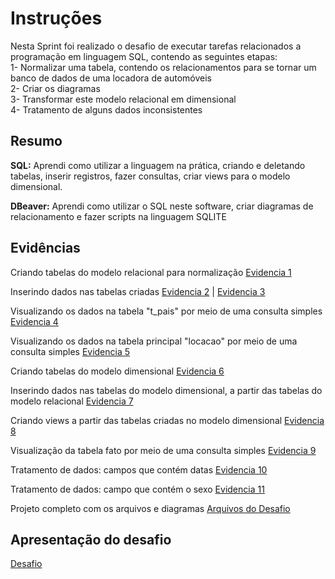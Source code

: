 # Instruções
Nesta Sprint foi realizado o desafio de executar tarefas relacionados a programação em linguagem SQL, contendo as seguintes etapas:<br>
1- Normalizar uma tabela, contendo os relacionamentos para se tornar um banco de dados de uma locadora de automóveis<br>
2- Criar os diagramas<br>
3- Transformar este modelo relacional em dimensional<br>
4- Tratamento de alguns dados inconsistentes

## Resumo

**SQL:** Aprendi como utilizar a linguagem na prática, criando e deletando tabelas, inserir registros, fazer consultas, criar views para o modelo dimensional.

**DBeaver:** Aprendi como utilizar o SQL neste software, criar diagramas de relacionamento e fazer scripts na linguagem SQLITE

## Evidências

Criando tabelas do modelo relacional para normalização
[Evidencia 1](evidencias/01.png)

Inserindo dados nas tabelas criadas
[Evidencia 2](evidencias/02.png)
| [Evidencia 3](evidencias/03.png)

Visualizando os dados na tabela "t_pais" por meio de uma consulta simples
[Evidencia 4](evidencias/04.png)

Visualizando os dados na tabela principal "locacao" por meio de uma consulta simples
[Evidencia 5](evidencias/05.png)

Criando tabelas do modelo dimensional
[Evidencia 6](evidencias/06.png)

Inserindo dados nas tabelas do modelo dimensional, a partir das tabelas do modelo relacional
[Evidencia 7](evidencias/07.png)

Criando views a partir das tabelas criadas no modelo dimensional
[Evidencia 8](evidencias/08.png)

Visualização da tabela fato por meio de uma consulta simples
[Evidencia 9](evidencias/09.png)

Tratamento de dados: campos que contém datas
[Evidencia 10](evidencias/10.png)

Tratamento de dados: campo que contém o sexo
[Evidencia 11](evidencias/11.png)

Projeto completo com os arquivos e diagramas
[Arquivos do Desafio](desafio/)

## Apresentação do desafio
[Desafio](desafio/README.md)